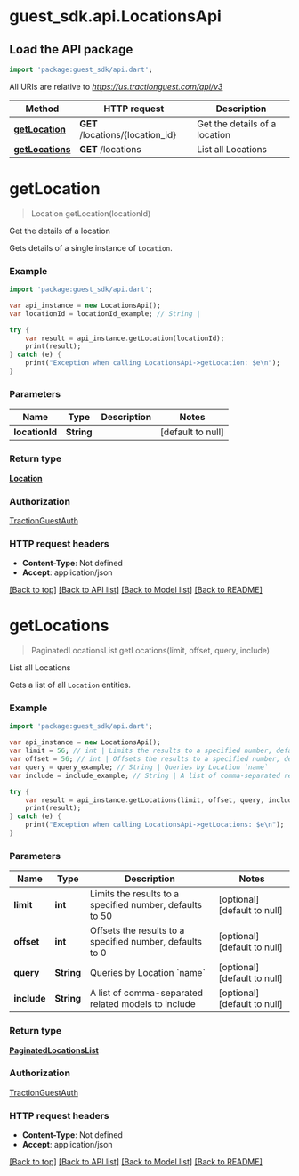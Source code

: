 # guest_sdk.api.LocationsApi

## Load the API package
```dart
import 'package:guest_sdk/api.dart';
```

All URIs are relative to *https://us.tractionguest.com/api/v3*

Method | HTTP request | Description
------------- | ------------- | -------------
[**getLocation**](LocationsApi.md#getLocation) | **GET** /locations/{location_id} | Get the details of a location
[**getLocations**](LocationsApi.md#getLocations) | **GET** /locations | List all Locations


# **getLocation**
> Location getLocation(locationId)

Get the details of a location

Gets details of a single instance of `Location`.

### Example 
```dart
import 'package:guest_sdk/api.dart';

var api_instance = new LocationsApi();
var locationId = locationId_example; // String | 

try { 
    var result = api_instance.getLocation(locationId);
    print(result);
} catch (e) {
    print("Exception when calling LocationsApi->getLocation: $e\n");
}
```

### Parameters

Name | Type | Description  | Notes
------------- | ------------- | ------------- | -------------
 **locationId** | **String**|  | [default to null]

### Return type

[**Location**](Location.md)

### Authorization

[TractionGuestAuth](../README.md#TractionGuestAuth)

### HTTP request headers

 - **Content-Type**: Not defined
 - **Accept**: application/json

[[Back to top]](#) [[Back to API list]](../README.md#documentation-for-api-endpoints) [[Back to Model list]](../README.md#documentation-for-models) [[Back to README]](../README.md)

# **getLocations**
> PaginatedLocationsList getLocations(limit, offset, query, include)

List all Locations

Gets a list of all `Location` entities.

### Example 
```dart
import 'package:guest_sdk/api.dart';

var api_instance = new LocationsApi();
var limit = 56; // int | Limits the results to a specified number, defaults to 50
var offset = 56; // int | Offsets the results to a specified number, defaults to 0
var query = query_example; // String | Queries by Location `name`
var include = include_example; // String | A list of comma-separated related models to include

try { 
    var result = api_instance.getLocations(limit, offset, query, include);
    print(result);
} catch (e) {
    print("Exception when calling LocationsApi->getLocations: $e\n");
}
```

### Parameters

Name | Type | Description  | Notes
------------- | ------------- | ------------- | -------------
 **limit** | **int**| Limits the results to a specified number, defaults to 50 | [optional] [default to null]
 **offset** | **int**| Offsets the results to a specified number, defaults to 0 | [optional] [default to null]
 **query** | **String**| Queries by Location &#x60;name&#x60; | [optional] [default to null]
 **include** | **String**| A list of comma-separated related models to include | [optional] [default to null]

### Return type

[**PaginatedLocationsList**](PaginatedLocationsList.md)

### Authorization

[TractionGuestAuth](../README.md#TractionGuestAuth)

### HTTP request headers

 - **Content-Type**: Not defined
 - **Accept**: application/json

[[Back to top]](#) [[Back to API list]](../README.md#documentation-for-api-endpoints) [[Back to Model list]](../README.md#documentation-for-models) [[Back to README]](../README.md)

